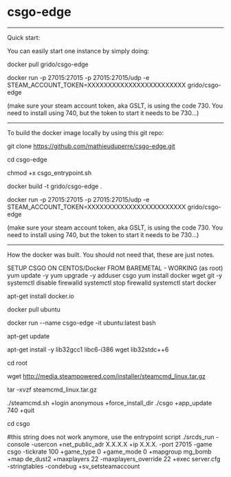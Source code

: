 # csgo-edge

---------------------------------------------------------
Quick start:

You can easily start one instance by simply doing:

docker pull grido/csgo-edge

docker run -p 27015:27015 -p 27015:27015/udp -e STEAM_ACCOUNT_TOKEN=XXXXXXXXXXXXXXXXXXXXXXXX grido/csgo-edge


(make sure your steam account token, aka GSLT, is using the code 730. You need to install using 740, but the token to start it needs to be 730...)

---------------------------------------------------------
To build the docker image locally by using this git repo:

git clone https://github.com/mathieuduperre/csgo-edge.git

cd csgo-edge

chmod +x csgo_entrypoint.sh

docker build -t grido/csgo-edge .

docker run -p 27015:27015 -p 27015:27015/udp -e STEAM_ACCOUNT_TOKEN=XXXXXXXXXXXXXXXXXXXXXXXX grido/csgo-edge

(make sure your steam account token, aka GSLT, is using the code 730. You need to install using 740, but the token to start it needs to be 730...)




----------------------------------------------------------
How the docker was built. You should not need that, these are just notes.


SETUP CSGO ON CENTOS/Docker FROM BAREMETAL - WORKING
(as root)
yum update -y
yum upgrade -y
adduser csgo
yum install docker wget git -y
systemctl disable firewalld
systemctl stop firewalld
systemctl start docker


apt-get install docker.io

docker pull ubuntu

docker run --name csgo-edge -it ubuntu:latest bash

apt-get update

apt-get install -y lib32gcc1 libc6-i386 wget lib32stdc++6

cd root

wget http://media.steampowered.com/installer/steamcmd_linux.tar.gz

tar -xvzf steamcmd_linux.tar.gz

./steamcmd.sh +login anonymous +force_install_dir ./csgo +app_update 740 +quit

cd csgo

#this string does not work anymore, use the entrypoint script
./srcds_run -console -usercon +net_public_adr X.X.X.X +ip X.X.X. -port 27015 -game csgo -tickrate 100 +game_type 0 +game_mode 0 +mapgroup mg_bomb +map de_dust2 +maxplayers 22 -maxplayers_override 22 +exec server.cfg -stringtables -condebug +sv_setsteamaccount 

